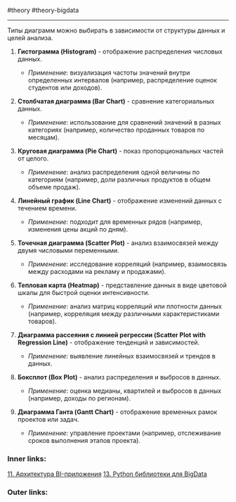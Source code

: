 #theory #theory-bigdata
 
---
Типы диаграмм можно выбирать в зависимости от структуры данных и целей анализа. 

1. **Гистограмма (Histogram)**  - отображение распределения числовых данных.  
   - *Применение*: визуализация частоты значений внутри определенных интервалов (например, распределение оценок студентов или доходов).

2. **Столбчатая диаграмма (Bar Chart)**  - сравнение категориальных данных.  
   - *Применение*: использование для сравнений значений в разных категориях (например, количество проданных товаров по месяцам).

3. **Круговая диаграмма (Pie Chart)**  - показ пропорциональных частей от целого.  
   - *Применение*: анализ распределения одной величины по категориям (например, доли различных продуктов в общем объеме продаж).

4. **Линейный график (Line Chart)**  - отображение изменений данных с течением времени.  
   - *Применение*: подходит для временных рядов (например, изменения цены акций по дням).

5. **Точечная диаграмма (Scatter Plot)**  - анализ взаимосвязей между двумя числовыми переменными.  
   - *Применение*: исследование корреляций (например, взаимосвязь между расходами на рекламу и продажами).

6. **Тепловая карта (Heatmap)**  - представление данных в виде цветовой шкалы для быстрой оценки интенсивности.  
   - *Применение*: анализ матриц корреляций или плотности данных (например, корреляция между различными характеристиками товаров).

7. **Диаграмма рассеяния с линией регрессии (Scatter Plot with Regression Line)**  - отображение тенденций и зависимостей.  
   - *Применение*: выявление линейных взаимосвязей и трендов в данных.

8. **Боксплот (Box Plot)**  - анализ распределения и выбросов в данных.  
   - *Применение*: оценка медианы, квартилей и выбросов в данных (например, доходы по регионам).

9. **Диаграмма Ганта (Gantt Chart)**  - отображение временных рамок проектов или задач.  
   - *Применение*: управление проектами (например, отслеживание сроков выполнения этапов проекта).


### Inner links:
[11. Архитектура BI-приложения](2.%20Theory/Big%20Data/11.%20Архитектура%20BI-приложения.md)
[13. Python библиотеки для BigData](2.%20Theory/Big%20Data/13.%20Python%20библиотеки%20для%20BigData.md)

### Outer links: